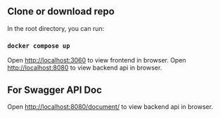 ## Clone or download repo

In the root directory, you can run:

### `docker compose up`

Open [http://localhost:3060](http://localhost:3060) to view frontend in browser.
Open [http://localhost:8080](http://localhost:8080) to view backend api in browser.

## For Swagger API Doc

Open [http://localhost:8080/document/](http://localhost:8080/document/) to view backend api in browser.
